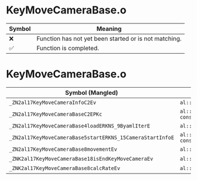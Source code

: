 # KeyMoveCameraBase.o
| Symbol | Meaning 
| ------------- | ------------- 
| :x: | Function has not yet been started or is not matching. 
| :white_check_mark: | Function is completed. 


# KeyMoveCameraBase.o
| Symbol (Mangled) | Symbol (Demangled) | Decompiled? |
| ------------- |  ------------- | ------------- |
| `_ZN2al17KeyMoveCameraInfoC2Ev` | `al::KeyMoveCameraInfo::KeyMoveCameraInfo(void)` | :white_check_mark: |
| `_ZN2al17KeyMoveCameraBaseC2EPKc` | `al::KeyMoveCameraBase::KeyMoveCameraBase(char const*)` | :white_check_mark: |
| `_ZN2al17KeyMoveCameraBase4loadERKNS_9ByamlIterE` | `al::KeyMoveCameraBase::load(al::ByamlIter const&)` | :white_check_mark: |
| `_ZN2al17KeyMoveCameraBase5startERKNS_15CameraStartInfoE` | `al::KeyMoveCameraBase::start(al::CameraStartInfo const&)` | :white_check_mark: |
| `_ZN2al17KeyMoveCameraBase8movementEv` | `al::KeyMoveCameraBase::movement(void)` | :white_check_mark: |
| `_ZNK2al17KeyMoveCameraBase18isEndKeyMoveCameraEv` | `al::KeyMoveCameraBase::isEndKeyMoveCamera(void)const` | :white_check_mark: |
| `_ZNK2al17KeyMoveCameraBase8calcRateEv` | `al::KeyMoveCameraBase::calcRate(void)const` | :white_check_mark: |
